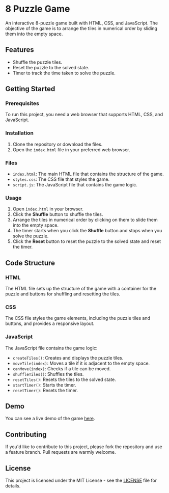 # 8 Puzzle Game

An interactive 8-puzzle game built with HTML, CSS, and JavaScript. The objective of the game is to arrange the tiles in numerical order by sliding them into the empty space. 

## Features

- Shuffle the puzzle tiles.
- Reset the puzzle to the solved state.
- Timer to track the time taken to solve the puzzle.

## Getting Started

### Prerequisites

To run this project, you need a web browser that supports HTML, CSS, and JavaScript.

### Installation

1. Clone the repository or download the files.
2. Open the `index.html` file in your preferred web browser.

### Files

- `index.html`: The main HTML file that contains the structure of the game.
- `styles.css`: The CSS file that styles the game.
- `script.js`: The JavaScript file that contains the game logic.

### Usage

1. Open `index.html` in your browser.
2. Click the **Shuffle** button to shuffle the tiles.
3. Arrange the tiles in numerical order by clicking on them to slide them into the empty space.
4. The timer starts when you click the **Shuffle** button and stops when you solve the puzzle.
5. Click the **Reset** button to reset the puzzle to the solved state and reset the timer.

## Code Structure

### HTML

The HTML file sets up the structure of the game with a container for the puzzle and buttons for shuffling and resetting the tiles.

### CSS

The CSS file styles the game elements, including the puzzle tiles and buttons, and provides a responsive layout.

### JavaScript

The JavaScript file contains the game logic:
- `createTiles()`: Creates and displays the puzzle tiles.
- `moveTile(index)`: Moves a tile if it is adjacent to the empty space.
- `canMove(index)`: Checks if a tile can be moved.
- `shuffleTiles()`: Shuffles the tiles.
- `resetTiles()`: Resets the tiles to the solved state.
- `startTimer()`: Starts the timer.
- `resetTimer()`: Resets the timer.

## Demo

You can see a live demo of the game [here](#).

## Contributing

If you'd like to contribute to this project, please fork the repository and use a feature branch. Pull requests are warmly welcome.

## License

This project is licensed under the MIT License - see the [LICENSE](LICENSE) file for details.

